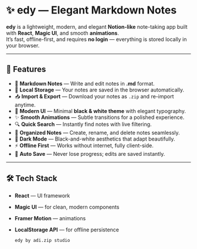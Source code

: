 # ✨ edy — Elegant Markdown Notes

**edy** is a lightweight, modern, and elegant **Notion-like** note-taking app built with **React**, **Magic UI**, and smooth **animations**.  
It’s fast, offline-first, and requires **no login** — everything is stored locally in your browser.  

---

## 🚀 Features

- 📝 **Markdown Notes** — Write and edit notes in **.md** format.
- 💾 **Local Storage** — Your notes are saved in the browser automatically.
- 📥 **Import & Export** — Download your notes as `.zip` and re-import anytime.
- 🎨 **Modern UI** — Minimal **black & white theme** with elegant typography.
- ✨ **Smooth Animations** — Subtle transitions for a polished experience.
- 🔍 **Quick Search** — Instantly find notes with live filtering.
- 📂 **Organized Notes** — Create, rename, and delete notes seamlessly.
- 🌙 **Dark Mode** — Black-and-white aesthetics that adapt beautifully.
- ⚡ **Offline First** — Works without internet, fully client-side.
- 📑 **Auto Save** — Never lose progress; edits are saved instantly.

---

## 🛠️ Tech Stack

- **React** — UI framework  
- **Magic UI** — for clean, modern components  
- **Framer Motion** — animations  
- **LocalStorage API** — for offline persistence

  `edy by adi.zip studio`
